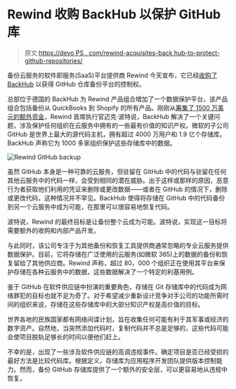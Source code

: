 # Rewind 收购 BackHub 以保护 GitHub 库

> 原文:[https://devo PS . com/rewind-acquisites-back hub-to-protect-github-repositories/](https://devops.com/rewind-acquires-backhub-to-protect-github-repositories/)

备份云服务的软件即服务(SaaS)平台提供商 Rewind 今天宣布，它已经[收购了 BackHub](https://www.prweb.com/releases/rewind_acquires_backhub_and_expands_cloud_backup_portfolio_reach/prweb17719863.htm) 以获得 GitHub 仓库备份平台的控制权。

总部位于德国的 BackHub 为 Rewind 产品组合增加了一个数据保护平台，该产品组合包括备份从 QuickBooks 到 Shopify 的所有产品。刚刚从[筹集了 1500 万美元的额外资金](https://venturebeat.com/2021/01/19/rewind-picks-up-15-million-to-protect-data-in-saas-applications/)，Rewind 首席执行官迈克·波特说，BackHub 解决了一个关键问题，涉及保护任何组织在云服务中拥有的一些最有价值的知识产权。微软的子公司 GitHub 是世界上最大的源代码主机，拥有超过 4000 万用户和 1.9 亿个存储库。BackHub 声称它为 1000 多家组织保护这些存储库中的数据。

![Rewind GitHub backup](../Images/9661be0d1045c6c3721ca9da30213ad8.png)

虽然 GitHub 本身是一种可靠的云服务，但驻留在 GitHub 中的代码与驻留在任何其他云服务中的代码一样，会受到相同的潜在威胁。出于这样或那样的原因，恶意行为者获取他们利用的凭证来删除或更改数据——或者在 GitHub 的情况下，删除或更改代码，这种情况并不罕见。BackHub 使得将存储在 GitHub 中的代码备份到另一个云服务中成为可能，在那里可以很容易地恢复代码。

波特说，Rewind 的最终目标是让备份整个云成为可能。波特说，实现这一目标将需要额外的收购和内部产品开发。

与此同时，该公司专注于为其他备份和恢复工具提供商通常忽略的专业云服务提供数据保护。目前，它将存储在广泛使用的云服务(如微软 365)上的数据的备份和恢复留给了其他供应商。Rewind 声称，超过 80，000 个组织正在使用其平台来保护存储在各种云服务中的数据，这些数据解决了一个特定的利基用例。

鉴于 GitHub 在软件供应链中扮演的重要角色，存储在 Git 存储库中的代码成为网络罪犯的目标也就不足为奇了。对于希望减少重新设计竞争对手公司的功能所需时间的组织来说，存储在这些存储库中的大部分知识产权是高价值的目标。

世界各地的民族国家都有网络间谍计划，旨在收集任何可能有利于其军事或经济的数字资产。自然地，当突然添加代码时，复制代码并不总是足够的，这些代码可能会使项目脱轨足够长的时间以便他们赶上。

不幸的是，出现了一些涉及软件供应链的高调违规事件。确定项目是否已经受损的最好方法是比较代码库。根据定义，存储库为应用程序开发团队提供版本控制能力。然而，备份 GitHub 存储库提供了一个额外的安全层，可以更容易地从违规中恢复。